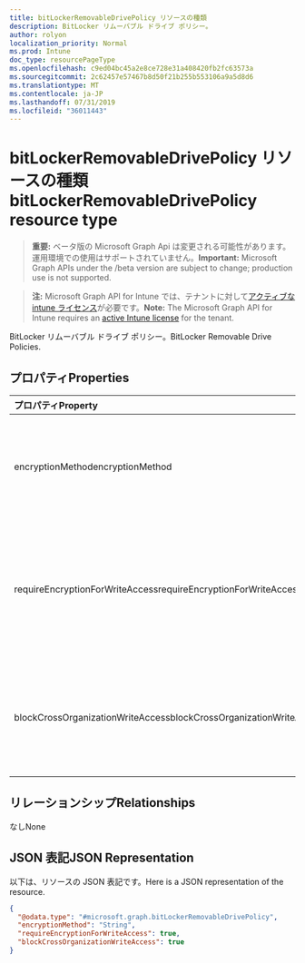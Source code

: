 ```yaml
---
title: bitLockerRemovableDrivePolicy リソースの種類
description: BitLocker リムーバブル ドライブ ポリシー。
author: rolyon
localization_priority: Normal
ms.prod: Intune
doc_type: resourcePageType
ms.openlocfilehash: c9ed04bc45a2e8ce728e31a408420fb2fc63573a
ms.sourcegitcommit: 2c62457e57467b8d50f21b255b553106a9a5d8d6
ms.translationtype: MT
ms.contentlocale: ja-JP
ms.lasthandoff: 07/31/2019
ms.locfileid: "36011443"
---
```

# <a name="bitlockerremovabledrivepolicy-resource-type"></a><span data-ttu-id="78a52-103">bitLockerRemovableDrivePolicy リソースの種類</span><span class="sxs-lookup"><span data-stu-id="78a52-103">bitLockerRemovableDrivePolicy resource type</span></span>

> <span data-ttu-id="78a52-104">**重要:** ベータ版の Microsoft Graph Api は変更される可能性があります。運用環境での使用はサポートされていません。</span><span class="sxs-lookup"><span data-stu-id="78a52-104">**Important:** Microsoft Graph APIs under the /beta version are subject to change; production use is not supported.</span></span>

> <span data-ttu-id="78a52-105">**注:** Microsoft Graph API for Intune では、テナントに対して[アクティブな intune ライセンス](https://go.microsoft.com/fwlink/?linkid=839381)が必要です。</span><span class="sxs-lookup"><span data-stu-id="78a52-105">**Note:** The Microsoft Graph API for Intune requires an [active Intune license](https://go.microsoft.com/fwlink/?linkid=839381) for the tenant.</span></span>

<span data-ttu-id="78a52-106">BitLocker リムーバブル ドライブ ポリシー。</span><span class="sxs-lookup"><span data-stu-id="78a52-106">BitLocker Removable Drive Policies.</span></span>

## <a name="properties"></a><span data-ttu-id="78a52-107">プロパティ</span><span class="sxs-lookup"><span data-stu-id="78a52-107">Properties</span></span>
|<span data-ttu-id="78a52-108">プロパティ</span><span class="sxs-lookup"><span data-stu-id="78a52-108">Property</span></span>|<span data-ttu-id="78a52-109">型</span><span class="sxs-lookup"><span data-stu-id="78a52-109">Type</span></span>|<span data-ttu-id="78a52-110">説明</span><span class="sxs-lookup"><span data-stu-id="78a52-110">Description</span></span>|
|:---|:---|:---|
|<span data-ttu-id="78a52-111">encryptionMethod</span><span class="sxs-lookup"><span data-stu-id="78a52-111">encryptionMethod</span></span>|[<span data-ttu-id="78a52-112">bitLockerEncryptionMethod</span><span class="sxs-lookup"><span data-stu-id="78a52-112">bitLockerEncryptionMethod</span></span>](../resources/intune-deviceconfig-bitlockerencryptionmethod.md)|<span data-ttu-id="78a52-113">リムーバブル ドライブの暗号化方法を選択します。</span><span class="sxs-lookup"><span data-stu-id="78a52-113">Select the encryption method for removable  drives.</span></span> <span data-ttu-id="78a52-114">可能な値は、`aesCbc128`、`aesCbc256`、`xtsAes128`、`xtsAes256` です。</span><span class="sxs-lookup"><span data-stu-id="78a52-114">Possible values are: `aesCbc128`, `aesCbc256`, `xtsAes128`, `xtsAes256`.</span></span>|
|<span data-ttu-id="78a52-115">requireEncryptionForWriteAccess</span><span class="sxs-lookup"><span data-stu-id="78a52-115">requireEncryptionForWriteAccess</span></span>|<span data-ttu-id="78a52-116">Boolean</span><span class="sxs-lookup"><span data-stu-id="78a52-116">Boolean</span></span>|<span data-ttu-id="78a52-117">別の組織で構成されたデバイスへの書き込みアクセスをブロックするかどうかを示します。</span><span class="sxs-lookup"><span data-stu-id="78a52-117">Indicates whether to block write access to devices configured in another organization.</span></span>  <span data-ttu-id="78a52-118">RequireEncryptionForWriteAccess が false の場合、この値は影響を与えません。</span><span class="sxs-lookup"><span data-stu-id="78a52-118">If requireEncryptionForWriteAccess is false, this value does not affect.</span></span>|
|<span data-ttu-id="78a52-119">blockCrossOrganizationWriteAccess</span><span class="sxs-lookup"><span data-stu-id="78a52-119">blockCrossOrganizationWriteAccess</span></span>|<span data-ttu-id="78a52-120">Boolean</span><span class="sxs-lookup"><span data-stu-id="78a52-120">Boolean</span></span>|<span data-ttu-id="78a52-121">このポリシー設定は、コンピューター上でリムーバブル データ ドライブを書き込み可能にする際に、BitLocker 保護が必要かどうかを決定します。</span><span class="sxs-lookup"><span data-stu-id="78a52-121">This policy setting determines whether BitLocker protection is required for removable data drives to be writable on a computer.</span></span>|

## <a name="relationships"></a><span data-ttu-id="78a52-122">リレーションシップ</span><span class="sxs-lookup"><span data-stu-id="78a52-122">Relationships</span></span>
<span data-ttu-id="78a52-123">なし</span><span class="sxs-lookup"><span data-stu-id="78a52-123">None</span></span>

## <a name="json-representation"></a><span data-ttu-id="78a52-124">JSON 表記</span><span class="sxs-lookup"><span data-stu-id="78a52-124">JSON Representation</span></span>
<span data-ttu-id="78a52-125">以下は、リソースの JSON 表記です。</span><span class="sxs-lookup"><span data-stu-id="78a52-125">Here is a JSON representation of the resource.</span></span>
<!-- {
  "blockType": "resource",
  "@odata.type": "microsoft.graph.bitLockerRemovableDrivePolicy"
}
-->
``` json
{
  "@odata.type": "#microsoft.graph.bitLockerRemovableDrivePolicy",
  "encryptionMethod": "String",
  "requireEncryptionForWriteAccess": true,
  "blockCrossOrganizationWriteAccess": true
}
```





